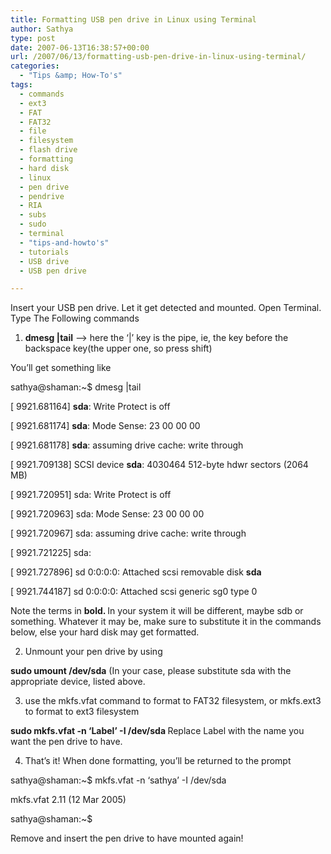 ```yaml
---
title: Formatting USB pen drive in Linux using Terminal
author: Sathya
type: post
date: 2007-06-13T16:38:57+00:00
url: /2007/06/13/formatting-usb-pen-drive-in-linux-using-terminal/
categories:
  - "Tips &amp; How-To's"
tags:
  - commands
  - ext3
  - FAT
  - FAT32
  - file
  - filesystem
  - flash drive
  - formatting
  - hard disk
  - linux
  - pen drive
  - pendrive
  - RIA
  - subs
  - sudo
  - terminal
  - "tips-and-howto's"
  - tutorials
  - USB drive
  - USB pen drive

---
```

Insert your USB pen drive. Let it get detected and mounted. Open Terminal. Type The Following commands
  
1. <span style="font-weight:bold;">dmesg |tail</span> &#8211;> here the &#8216;|&#8217; key is the pipe, ie, the key before the backspace key(the upper one, so press shift)
  
You&#8217;ll get something like

sathya@shaman:~$ dmesg |tail
  
[ 9921.681164] <span style="font-weight:bold;">sda</span>: Write Protect is off
  
[ 9921.681174] <span style="font-weight:bold;">sda</span>: Mode Sense: 23 00 00 00
  
[ 9921.681178] <span style="font-weight:bold;">sda</span>: assuming drive cache: write through
  
[ 9921.709138] SCSI device <span style="font-weight:bold;">sda</span>: 4030464 512-byte hdwr sectors (2064 MB)
  
[ 9921.720951] sda: Write Protect is off
  
[ 9921.720963] sda: Mode Sense: 23 00 00 00
  
[ 9921.720967] sda: assuming drive cache: write through
  
[ 9921.721225] sda:
  
[ 9921.727896] sd 0:0:0:0: Attached scsi removable disk <span style="font-weight:bold;">sda</span>
  
[ 9921.744187] sd 0:0:0:0: Attached scsi generic sg0 type 0
  
Note the terms in <span style="font-weight:bold;">bold. </span>In your system it will be different, maybe sdb or something. Whatever it may be, make sure to substitute it in the commands below, else your hard disk may get formatted.

2. Unmount your pen drive by using
  
<span style="font-weight:bold;">sudo umount /dev/sda</span> (In your case, please substitute sda with the appropriate device, listed above.

3. use the mkfs.vfat command to format to FAT32 filesystem, or mkfs.ext3 to format to ext3 filesystem
  
<span style="font-weight:bold;">sudo mkfs.vfat -n &#8216;Label&#8217; -I /dev/sda </span>Replace Label with the name you want the pen drive to have.

4. That&#8217;s it! When done formatting, you&#8217;ll be returned to the prompt
  
sathya@shaman:~$ mkfs.vfat -n &#8216;sathya&#8217; -I /dev/sda
  
mkfs.vfat 2.11 (12 Mar 2005)
  
sathya@shaman:~$

Remove and insert the pen drive to have mounted again!